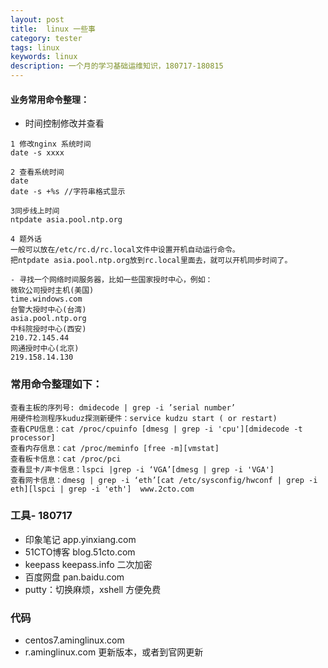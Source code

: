 ```yaml
---
layout: post
title:  linux 一些事
category: tester
tags: linux
keywords: linux 
description: 一个月的学习基础运维知识，180717-180815 
---
```


#### 业务常用命令整理：
- 时间控制修改并查看
```
1 修改nginx 系统时间
date -s xxxx 

2 查看系统时间 
date 
date -s +%s //字符串格式显示

3同步线上时间
ntpdate asia.pool.ntp.org

4 题外话
一般可以放在/etc/rc.d/rc.local文件中设置开机自动运行命令。
把ntpdate asia.pool.ntp.org放到rc.local里面去，就可以开机同步时间了。

- 寻找一个网络时间服务器，比如一些国家授时中心，例如：
微软公司授时主机(美国)
time.windows.com
台警大授时中心(台湾)
asia.pool.ntp.org
中科院授时中心(西安)
210.72.145.44
网通授时中心(北京)
219.158.14.130

```


### 常用命令整理如下：

```
查看主板的序列号: dmidecode | grep -i ’serial number’
用硬件检测程序kuduz探测新硬件：service kudzu start ( or restart)
查看CPU信息：cat /proc/cpuinfo [dmesg | grep -i 'cpu'][dmidecode -t processor]
查看内存信息：cat /proc/meminfo [free -m][vmstat]
查看板卡信息：cat /proc/pci
查看显卡/声卡信息：lspci |grep -i ‘VGA’[dmesg | grep -i 'VGA']
查看网卡信息：dmesg | grep -i ‘eth’[cat /etc/sysconfig/hwconf | grep -i eth][lspci | grep -i 'eth']  www.2cto.com  

```


### 工具- 180717
- 印象笔记 app.yinxiang.com
- 51CTO博客 blog.51cto.com
- keepass keepass.info 二次加密
- 百度网盘 pan.baidu.com
- putty：切换麻烦，xshell 方便免费


### 代码
- centos7.aminglinux.com
- r.aminglinux.com 更新版本，或者到官网更新


